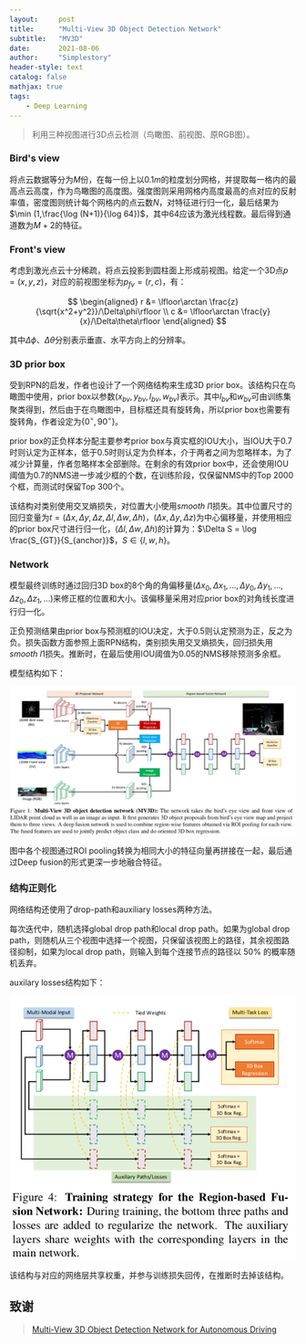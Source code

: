 ```yaml
---
layout:     post
title:      "Multi-View 3D Object Detection Network"
subtitle:   "MV3D"
date:       2021-08-06
author:     "Simplestory"
header-style: text
catalog: false
mathjax: true
tags:
    - Deep Learning
---
```


> 利用三种视图进行3D点云检测（鸟瞰图、前视图、原RGB图）。

### Bird's view

将点云数据等分为$M$份，在每一份上以$0.1m$的粒度划分网格，并提取每一格内的最高点云高度，作为鸟瞰图的高度图。强度图则采用网格内高度最高的点对应的反射率值，密度图则统计每个网格内的点云数$N$，对特征进行归一化，最后结果为$\min (1,\frac{\log (N+1)}{\log 64})$，其中64应该为激光线程数。最后得到通道数为$M+2$的特征。

### Front's view

考虑到激光点云十分稀疏，将点云投影到圆柱面上形成前视图。给定一个3D点$p=(x,y,z)$，对应的前视图坐标为$p_{fv}=(r,c)$，有：

$$
\begin{aligned}
r &= \lfloor\arctan \frac{z}{\sqrt{x^2+y^2}}/\Delta\phi\rfloor \\
c &= \lfloor\arctan \frac{y}{x}/\Delta\theta\rfloor
\end{aligned}
$$

其中$\Delta\phi$、$\Delta\theta$分别表示垂直、水平方向上的分辨率。

### 3D prior box

受到RPN的启发，作者也设计了一个网络结构来生成3D prior box。该结构只在鸟瞰图中使用，prior box以参数$(x_{bv},y_{bv},l_{bv},w_{bv})$表示。其中$l_{bv}$和$w_{bv}$可由训练集聚类得到，然后由于在鸟瞰图中，目标框还具有旋转角，所以prior box也需要有旋转角，作者设定为$\lbrace 0^\circ,90^\circ\rbrace$。

prior box的正负样本分配主要参考prior box与真实框的IOU大小，当IOU大于0.7时则认定为正样本，低于0.5时则认定为负样本，介于两者之间为忽略样本，为了减少计算量，作者忽略样本全部删除。在剩余的有效prior box中，还会使用IOU阈值为0.7的NMS进一步减少框的个数，在训练阶段，仅保留NMS中的Top 2000个框，而测试时保留Top 300个。

该结构对类别使用交叉熵损失，对位置大小使用$smooth\ l1$损失。其中位置尺寸的回归变量为$t=(\Delta x,\Delta y,\Delta z,\Delta l,\Delta w,\Delta h)$，$(\Delta x,\Delta y,\Delta z)$为中心偏移量，并使用相应的prior box尺寸进行归一化，$(\Delta l,\Delta w,\Delta h)$的计算为：$\Delta S = \log \frac{S_{GT}}{S_{anchor}}$，$S\in\lbrace l,w,h\rbrace$。

### Network

模型最终训练时通过回归3D box的8个角的角偏移量$(\Delta x_0,\Delta x_1,\dots,\Delta y_0,\Delta y_1,\dots,\Delta z_0,\Delta z_1,\dots)$来修正框的位置和大小。该偏移量采用对应prior box的对角线长度进行归一化。

正负预测结果由prior box与预测框的IOU决定，大于0.5则认定预测为正，反之为负。损失函数方面参照上面RPN结构，类别损失用交叉熵损失，回归损失用$smooth\ l1$损失。推断时，在最后使用IOU阈值为0.05的NMS移除预测多余框。

模型结构如下：

![mv3d.png](/img/in_posts/20210806/mv3d.png)

图中各个视图通过ROI pooling转换为相同大小的特征向量再拼接在一起，最后通过Deep fusion的形式更深一步地融合特征。

### 结构正则化

网络结构还使用了drop-path和auxiliary losses两种方法。

每次迭代中，随机选择global drop path和local drop path。如果为global drop path，则随机从三个视图中选择一个视图，只保留该视图上的路径，其余视图路径抑制，如果为local drop path，则输入到每个连接节点的路径以 50% 的概率随机丢弃。

auxilary losses结构如下：

![auxilary_losses.png](/img/in_posts/20210806/auxilary_losses.png)

该结构与对应的网络层共享权重，并参与训练损失回传，在推断时去掉该结构。


## 致谢

> [Multi-View 3D Object Detection Network for Autonomous Driving](https://arxiv.org/pdf/1611.07759)